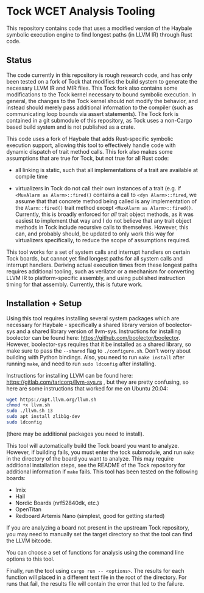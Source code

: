 # Tock WCET Analysis Tooling

This repository contains code that uses a modified version of the Haybale symbolic execution
engine to find longest paths (in LLVM IR) through Rust code.

## Status

The code currently in this repository is rough research code, and has only been tested on a fork
of Tock that modifies the build system to generate the necessary LLVM IR and MIR files. This Tock
fork also contains some modifications to the Tock kernel necessary to bound symbolic execution. In general,
the changes to the Tock kernel should not modify the behavior, and instead should merely pass additional
information to the compiler (such as communicating loop bounds via assert statements). The Tock fork
is contained in a git submodule of this repository, as Tock uses a non-Cargo based build system and is not
published as a crate.

This code uses a fork of Haybale that adds Rust-specific symbolic execution support,
allowing this tool to effectively handle code with dynamic dispatch of trait method calls.
This fork also makes some assumptions that are true for Tock, but not true for all Rust code:

- all linking is static, such that all implementations of a trait are available at compile time

- virtualizers in Tock do not call their own instances of a trait (e.g. if `<MuxAlarm as Alarm>::fired()`
  contains a call to `<dyn Alarm>::fired`, we assume that that concrete method being called is any
  implementation of the `Alarm::fired()` trait method except `<MuxAlarm as Alarm>::fired()`.
  Currently, this is broadly enforced for *all* trait object methods, as it was easiest to implement that
  way and I do not believe that any trait object methods in Tock include recursive calls to themselves.
  However, this can, and probably should, be updated to only work this way for virtualizers specifically,
  to reduce the scope of assumptions required.

This tool works for a set of system calls and interrupt handlers on certain Tock boards, but cannot yet
find longest paths for all system calls and interrupt handlers. Deriving actual execution times from
these longest paths requires additional tooling, such as verilator or a mechanism for converting LLVM IR
to platform-specific assembly, and using published instruction timing for that assembly. Currently, this
is future work.

## Installation + Setup

Using this tool requires installing several system packages which are necessary for Haybale - specifically
a shared library version of boolector-sys and a shared library version of llvm-sys. Instructions for installing
boolector can be found here: https://github.com/boolector/boolector. However, boolector-sys requires that it be installed
as a shared library, so make sure to pass the `--shared` flag to `./configure.sh`. Don't worry about building with Python
bindings. Also, you need to run `make install` after running `make`, and need to run `sudo ldconfig` after installing.

Instructions for installing LLVM can be found here: https://gitlab.com/taricorp/llvm-sys.rs ,
but they are pretty confusing, so here are some instructions that worked for me on Ubuntu 20.04:

```bash
wget https://apt.llvm.org/llvm.sh
chmod +x llvm.sh
sudo ./llvm.sh 13
sudo apt install zlib1g-dev
sudo ldconfig
```
(there may be additional packages you need to install).

This tool will automatically build the Tock board you want to analyze. However, if building fails,
you must enter the tock submodule, and run `make` in the directory of the board you want to analyze.
This may require additional installation steps, see the README of the Tock repository for additional information
if `make` fails.
This tool has been tested on the following boards:
- Imix
- Hail
- Nordic Boards (nrf52840dk, etc.)
- OpenTitan
- Redboard Artemis Nano (simplest, good for getting started)

If you are analyzing a board not present in the upstream Tock repository, you may need to manually
set the target directory so that the tool can find the LLVM bitcode.

You can choose a set of functions for analysis using the command line options to this tool.

Finally, run the tool using `cargo run -- <options>`. The results for each function will placed in a different text file in the root of the directory.
For runs that fail, the results file will contain the error that led to the failure.
